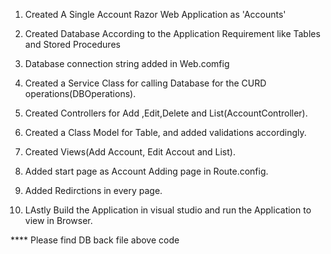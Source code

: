 1. Created A Single Account Razor Web Application as  'Accounts'

2. Created Database According to the Application Requirement like Tables and Stored Procedures

3. Database connection string added in Web.comfig

4. Created a Service Class for calling Database for the CURD operations(DBOperations).

5. Created Controllers for Add ,Edit,Delete and List(AccountController).

6. Created a Class Model for Table, and added validations accordingly.

7. Created Views(Add Account, Edit Accout and List).

8. Added start page as Account Adding page in Route.config.

9. Added Redirctions in every page.

10. LAstly Build the Application in visual studio and run the Application to view in Browser.

**** Please find DB back file above code
